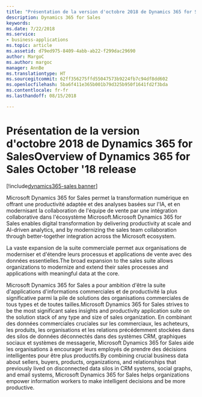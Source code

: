 ```yaml
---
title: "Présentation de la version d'octobre 2018 de Dynamics 365 for Sales"
description: Dynamics 365 for Sales
keywords: 
ms.date: 7/22/2018
ms.service:
- business-applications
ms.topic: article
ms.assetid: d79ed975-8409-4abb-ab22-f299dac29690
author: MargoC
ms.author: margoc
manager: AnnBe
ms.translationtype: HT
ms.sourcegitcommit: 62ff356275ffd55047573b9224fb7c94df8dd602
ms.openlocfilehash: 5ba6f411e365b001b79d325b950f1641fd2f3bda
ms.contentlocale: fr-fr
ms.lasthandoff: 08/15/2018

---
```


#  <a name="overview-of-dynamics-365-for-sales-october-18-release"></a><span data-ttu-id="ccde6-103">Présentation de la version d'octobre 2018 de Dynamics 365 for Sales</span><span class="sxs-lookup"><span data-stu-id="ccde6-103">Overview of Dynamics 365 for Sales October '18 release</span></span>

[!include[dynamics365-sales banner](../includes/dynamics365-sales.md)]




<span data-ttu-id="ccde6-104">Microsoft Dynamics 365 for Sales permet la transformation numérique en offrant une productivité adaptée et des analyses basées sur l'IA, et en modernisant la collaboration de l'équipe de vente par une intégration collaborative dans l'écosystème Microsoft.</span><span class="sxs-lookup"><span data-stu-id="ccde6-104">Microsoft Dynamics 365 for Sales enables digital transformation by delivering productivity at scale and AI-driven analytics, and by modernizing the sales team collaboration through better-together integration across the Microsoft ecosystem.</span></span>

<span data-ttu-id="ccde6-105">La vaste expansion de la suite commerciale permet aux organisations de moderniser et d'étendre leurs processus et applications de vente avec des données essentielles.</span><span class="sxs-lookup"><span data-stu-id="ccde6-105">The broad expansion to the sales suite allows organizations to modernize and extend their sales processes and applications with meaningful data at the core.</span></span>

<span data-ttu-id="ccde6-106">Microsoft Dynamics 365 for Sales a pour ambition d'être la suite d'applications d'informations commerciales et de productivité la plus significative parmi la pile de solutions des organisations commerciales de tous types et de toutes tailles.</span><span class="sxs-lookup"><span data-stu-id="ccde6-106">Microsoft Dynamics 365 for Sales strives to be the most significant sales insights and productivity application suite on the solution stack of any type and size of sales organization.</span></span> <span data-ttu-id="ccde6-107">En combinant des données commerciales cruciales sur les commerciaux, les acheteurs, les produits, les organisations et les relations précédemment stockées dans des silos de données déconnectés dans des systèmes CRM, graphiques sociaux et systèmes de messagerie, Microsoft Dynamics 365 for Sales aide les organisations à encourager leurs employés de prendre des décisions intelligentes pour être plus productifs.</span><span class="sxs-lookup"><span data-stu-id="ccde6-107">By combining crucial business data about sellers, buyers, products, organizations, and relationships that previously lived on disconnected data silos in CRM systems, social graphs, and email systems, Microsoft Dynamics 365 for Sales helps organizations empower information workers to make intelligent decisions and be more productive.</span></span>


